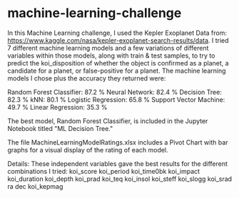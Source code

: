 # machine-learning-challenge

In this Machine Learning challenge, I used the Kepler Exoplanet Data from: https://www.kaggle.com/nasa/kepler-exoplanet-search-results/data. I tried 7 different machine learning models and a few variations of different variables within those models, along with train & test samples, to try to predict the koi_disposition of whether the object is confirmed as a planet, a candidate for a planet, or false-positive for a planet. The machine learning models I chose plus the accuracy they returned were:

Random Forest Classifier: 87.2 %
Neural Network:           82.4 %
Decision Tree:            82.3 %
kNN:                      80.1 %
Logistic Regression:      65.8 %
Support Vector Machine:   49.7 %
Linear Regression:        35.3 %

The best model, Random Forest Classifier, is included in the Jupyter Notebook titled "ML Decision Tree."

The file MachineLearningModelRatings.xlsx includes a Pivot Chart with bar graphs for a visual display of the rating of each model.

Details: These independent variables gave the best results for the different combinations I tried:
koi_score
koi_period
koi_time0bk
koi_impact
koi_duration
koi_depth
koi_prad
koi_teq
koi_insol
koi_steff
koi_slogg
koi_srad
ra
dec
koi_kepmag
